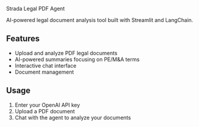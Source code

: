  Strada Legal PDF Agent

AI-powered legal document analysis tool built with Streamlit and LangChain.

## Features
- Upload and analyze PDF legal documents
- AI-powered summaries focusing on PE/M&A terms
- Interactive chat interface
- Document management

## Usage
1. Enter your OpenAI API key
2. Upload a PDF document
3. Chat with the agent to analyze your documents
